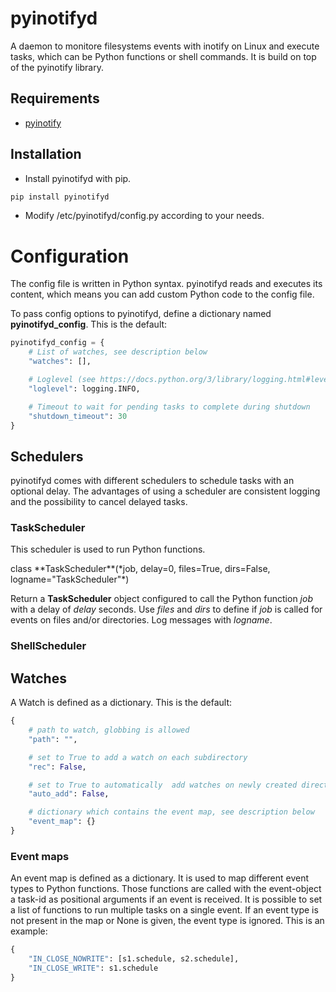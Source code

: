 # pyinotifyd
A daemon to monitore filesystems events with inotify on Linux and execute tasks, which can be Python functions or shell commands. It is build on top of the pyinotify library.

## Requirements
* [pyinotify](https://github.com/seb-m/pyinotify)

## Installation
* Install pyinotifyd with pip.
```sh
pip install pyinotifyd
```
* Modify /etc/pyinotifyd/config.py according to your needs.

# Configuration
The config file is written in Python syntax. pyinotifyd reads and executes its content, which means you can add custom Python code to the config file. 

To pass config options to pyinotifyd, define a dictionary named **pyinotifyd_config**. 
This is the default:
```python
pyinotifyd_config = {
    # List of watches, see description below
    "watches": [],

    # Loglevel (see https://docs.python.org/3/library/logging.html#levels)
    "loglevel": logging.INFO,

    # Timeout to wait for pending tasks to complete during shutdown
    "shutdown_timeout": 30
}
```

## Schedulers
pyinotifyd comes with different schedulers to schedule tasks with an optional delay. The advantages of using a scheduler are consistent logging and the possibility to cancel delayed tasks.

### TaskScheduler
This scheduler is used to run Python functions. 

<div class="bg-yellow">class **TaskScheduler**(*job, delay=0, files=True, dirs=False, logname="TaskScheduler"*)</div> 

Return a **TaskScheduler** object configured to call the Python function *job* with a delay of *delay* seconds. Use *files* and *dirs* to define if *job* is called for events on files and/or directories. Log messages with *logname*.

### ShellScheduler

## Watches
A Watch is defined as a dictionary. 
This is the default:
```python
{
    # path to watch, globbing is allowed
    "path": "",

    # set to True to add a watch on each subdirectory
    "rec": False,

    # set to True to automatically  add watches on newly created directories in watched parent path
    "auto_add": False,

    # dictionary which contains the event map, see description below
    "event_map": {}
}
```

### Event maps
An event map is defined as a dictionary. It is used to map different event types to Python functions. Those functions are called with the event-object a task-id as positional arguments if an event is received. It is possible to set a list of functions to run multiple tasks on a single event. If an event type is not present in the map or None is given, the event type is ignored.
This is an example:
```python
{
    "IN_CLOSE_NOWRITE": [s1.schedule, s2.schedule],
    "IN_CLOSE_WRITE": s1.schedule
}
```
